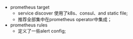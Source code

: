* prometheus target
    * service discover 使用了k8s、consul、and static file;
    * 推荐全部集中在prometheus operator中集成；
* prometheus rules
    * 定义了一些alert config;
